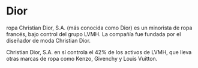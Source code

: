 # Dior
ropa
Christian Dior, S.A. (más conocida como Dior) es un minorista de ropa francés, bajo control del grupo LVMH. La compañía fue fundada por el diseñador de moda Christian Dior.

Christian Dior, S.A. en sí controla el 42% de los activos de LVMH, que lleva otras marcas de ropa como Kenzo, Givenchy y Louis Vuitton.
